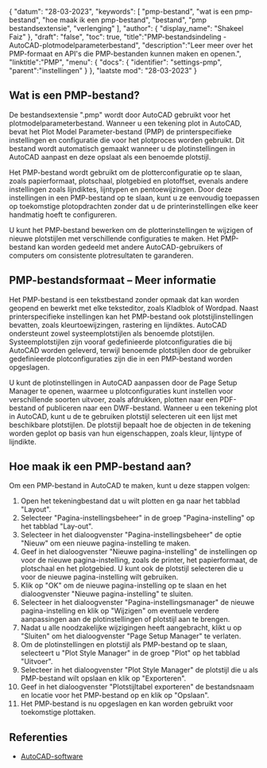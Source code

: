 {
"datum": "28-03-2023",
  "keywords": [
"pmp-bestand",
"wat is een pmp-bestand",
"hoe maak ik een pmp-bestand",
"bestand",
"pmp bestandsextensie",
"verlenging"
],
  "author": {
"display_name": "Shakeel Faiz"
},
"draft": "false",
"toc": true,
"title":"PMP-bestandsindeling - AutoCAD-plotmodelparameterbestand",
  "description":"Leer meer over het PMP-formaat en API's die PMP-bestanden kunnen maken en openen.",
"linktitle":"PMP",
  "menu": {
    "docs": {
      "identifier": "settings-pmp",
"parent":"instellingen"
}
},
"laatste mod": "28-03-2023"
}

## Wat is een PMP-bestand?

De bestandsextensie ".pmp" wordt door AutoCAD gebruikt voor het plotmodelparameterbestand. Wanneer u een tekening plot in AutoCAD, bevat het Plot Model Parameter-bestand (PMP) de printerspecifieke instellingen en configuratie die voor het plotproces worden gebruikt. Dit bestand wordt automatisch gemaakt wanneer u de plotinstellingen in AutoCAD aanpast en deze opslaat als een benoemde plotstijl.

Het PMP-bestand wordt gebruikt om de plotterconfiguratie op te slaan, zoals papierformaat, plotschaal, plotgebied en plotoffset, evenals andere instellingen zoals lijndiktes, lijntypen en pentoewijzingen. Door deze instellingen in een PMP-bestand op te slaan, kunt u ze eenvoudig toepassen op toekomstige plotopdrachten zonder dat u de printerinstellingen elke keer handmatig hoeft te configureren.

U kunt het PMP-bestand bewerken om de plotterinstellingen te wijzigen of nieuwe plotstijlen met verschillende configuraties te maken. Het PMP-bestand kan worden gedeeld met andere AutoCAD-gebruikers of computers om consistente plotresultaten te garanderen.

## PMP-bestandsformaat – Meer informatie

Het PMP-bestand is een tekstbestand zonder opmaak dat kan worden geopend en bewerkt met elke teksteditor, zoals Kladblok of Wordpad. Naast printerspecifieke instellingen kan het PMP-bestand ook plotstijlinstellingen bevatten, zoals kleurtoewijzingen, rastering en lijndiktes. AutoCAD ondersteunt zowel systeemplotstijlen als benoemde plotstijlen. Systeemplotstijlen zijn vooraf gedefinieerde plotconfiguraties die bij AutoCAD worden geleverd, terwijl benoemde plotstijlen door de gebruiker gedefinieerde plotconfiguraties zijn die in een PMP-bestand worden opgeslagen.

U kunt de plotinstellingen in AutoCAD aanpassen door de Page Setup Manager te openen, waarmee u plotconfiguraties kunt instellen voor verschillende soorten uitvoer, zoals afdrukken, plotten naar een PDF-bestand of publiceren naar een DWF-bestand. Wanneer u een tekening plot in AutoCAD, kunt u de te gebruiken plotstijl selecteren uit een lijst met beschikbare plotstijlen. De plotstijl bepaalt hoe de objecten in de tekening worden geplot op basis van hun eigenschappen, zoals kleur, lijntype of lijndikte.

## Hoe maak ik een PMP-bestand aan?

Om een PMP-bestand in AutoCAD te maken, kunt u deze stappen volgen:

1. Open het tekeningbestand dat u wilt plotten en ga naar het tabblad "Layout".
2. Selecteer "Pagina-instellingsbeheer" in de groep "Pagina-instelling" op het tabblad "Lay-out".
3. Selecteer in het dialoogvenster "Pagina-instellingsbeheer" de optie "Nieuw" om een nieuwe pagina-instelling te maken.
4. Geef in het dialoogvenster "Nieuwe pagina-instelling" de instellingen op voor de nieuwe pagina-instelling, zoals de printer, het papierformaat, de plotschaal en het plotgebied. U kunt ook de plotstijl selecteren die u voor de nieuwe pagina-instelling wilt gebruiken.
5. Klik op "OK" om de nieuwe pagina-instelling op te slaan en het dialoogvenster "Nieuwe pagina-instelling" te sluiten.
6. Selecteer in het dialoogvenster "Pagina-instellingsmanager" de nieuwe pagina-instelling en klik op "Wijzigen" om eventuele verdere aanpassingen aan de plotinstellingen of plotstijl aan te brengen.
7. Nadat u alle noodzakelijke wijzigingen heeft aangebracht, klikt u op "Sluiten" om het dialoogvenster "Page Setup Manager" te verlaten.
8. Om de plotinstellingen en plotstijl als PMP-bestand op te slaan, selecteert u "Plot Style Manager" in de groep "Plot" op het tabblad "Uitvoer".
9. Selecteer in het dialoogvenster "Plot Style Manager" de plotstijl die u als PMP-bestand wilt opslaan en klik op "Exporteren".
10. Geef in het dialoogvenster "Plotstijltabel exporteren" de bestandsnaam en locatie voor het PMP-bestand op en klik op "Opslaan".
11. Het PMP-bestand is nu opgeslagen en kan worden gebruikt voor toekomstige plottaken.

## Referenties
* [AutoCAD-software](https://en.wikipedia.org/wiki/AutoCAD)

